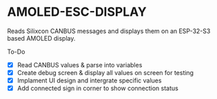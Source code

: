 # AMOLED-ESC-DISPLAY

Reads Silixcon CANBUS messages and displays them on an ESP-32-S3 based AMOLED display.

To-Do
- [x] Read CANBUS values & parse into variables
- [x] Create debug screen & display all values on screen for testing
- [x] Implament UI design and intergrate specific values
- [x] Add connected sign in corner to show connection status
